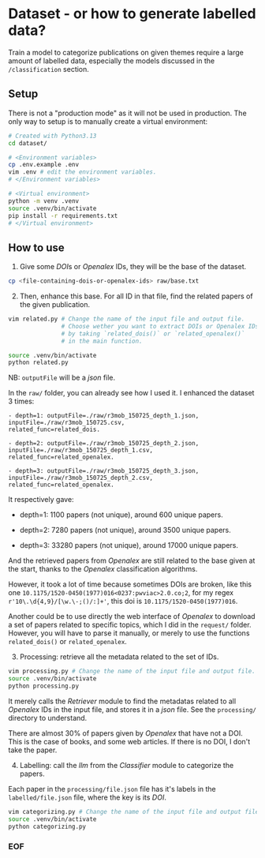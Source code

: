# Dataset - or how to generate labelled data?

Train a model to categorize publications on given themes require
a large amount of labelled data, especially the models discussed
in the `/classification` section.

## Setup

There is not a "production mode" as it will not be used in production.
The only way to setup is to manually create a virtual environment:

```bash
# Created with Python3.13
cd dataset/

# <Environment variables>
cp .env.example .env
vim .env # edit the environment variables.
# </Environment variables>

# <Virtual environment>
python -m venv .venv
source .venv/bin/activate
pip install -r requirements.txt
# </Virtual environment>
```

## How to use

1. Give some *DOI*s or *Openalex* IDs, they will be
the base of the dataset.

```bash
cp <file-containing-dois-or-openalex-ids> raw/base.txt
```

2. Then, enhance this base. For all ID in that file, find the related
papers of the given publication.

```bash
vim related.py # Change the name of the input file and output file.
               # Choose wether you want to extract DOIs or Openalex IDs,
               # by taking `related_dois()` or `related_openalex()`
               # in the main function.

source .venv/bin/activate
python related.py
```

NB: `outputFile` will be a *json* file.

In the `raw/` folder, you can already see how I used it.
I enhanced the dataset 3 times:

```
- depth=1: outputFile=./raw/r3mob_150725_depth_1.json,
inputFile=./raw/r3mob_150725.csv,
related_func=related_dois.

- depth=2: outputFile=./raw/r3mob_150725_depth_2.json,
inputFile=./raw/r3mob_150725_depth_1.csv,
related_func=related_openalex.

- depth=3: outputFile=./raw/r3mob_150725_depth_3.json,
inputFile=./raw/r3mob_150725_depth_2.csv,
related_func=related_openalex.
```

It respectively gave:

- depth=1: 1100 papers (not unique), around 600 unique papers.

- depth=2: 7280 papers (not unique), around 3500 unique papers.

- depth=3: 33280 papers (not unique), around 17000 unique papers.

And the retrieved papers from *Openalex* are still related to the
base given at the start, thanks to the *Openalex* classification algorithms.


However, it took a lot of time because sometimes DOIs are broken,
like this one `10.1175/1520-0450(1977)016<0237:pwviac>2.0.co;2`,
for my regex `r'10\.\d{4,9}/[\w.\-;()/:]+'`, this doi is
`10.1175/1520-0450(1977)016`.

Another could be to use directly the web interface of *Openalex* to
download a set of papers related to specific topics, which I did
in the `request/` folder. However, you will have to parse it manually,
or merely to use the functions `related_dois()` or `related_openalex`.

3. Processing: retrieve all the metadata related to the set of IDs.

```bash
vim processing.py # Change the name of the input file and output file.
source .venv/bin/activate
python processing.py
```

It merely calls the *Retriever* module to find the metadatas
related to all *Openalex* IDs in the input file, and stores it in a
*json* file. See the `processing/` directory to understand.


There are almost 30% of papers given by *Openalex* that have not a 
DOI. This is the case of books, and some web articles.
If there is no DOI, I don't take the paper.

4. Labelling: call the *llm* from the *Classifier* module
to categorize the papers.

Each paper in the `processing/file.json` file has it's labels in the
`labelled/file.json` file, where the key is its *DOI*.

```bash
vim categorizing.py # Change the name of the input file and output file.
source .venv/bin/activate
python categorizing.py
```

### EOF

